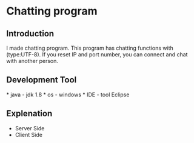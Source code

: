 # Chatting program

<h2>Introduction</h2>
I made chatting program. This program has chatting functions with (type:UTF-8). If you reset IP and port number, you can connect and chat with another person. 

<h2>Development Tool</h2>
* java - jdk 1.8
* os - windows
* IDE - tool Eclipse

<h2>Explenation </h2>

* Server Side
* Client Side

